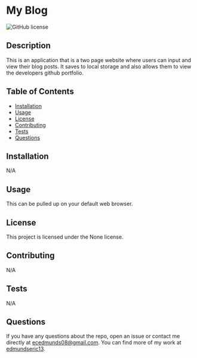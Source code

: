 # My Blog

  ![GitHub license](https://img.shields.io/badge/license-None-blue.svg)

  ## Description

  This is an application that is a two page website where users can input and view their blog posts. It saves to local storage and also allows them to view the developers github portfolio.

  ## Table of Contents

  - [Installation](#installation)
  - [Usage](#usage)
  - [License](#license)
  - [Contributing](#contributing)
  - [Tests](#tests)
  - [Questions](#questions)

  ## Installation

  N/A

  ## Usage

  This can be pulled up on your default web browser.

  ## License

  This project is licensed under the None license.

  ## Contributing

  N/A

  ## Tests

  N/A

  ## Questions

  If you have any questions about the repo, open an issue or contact me directly at ecedmunds08@gmail.com. You can find more of my work at [edmundseric13](https://github.com/edmundseric13/).
  